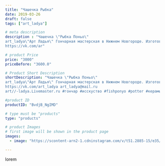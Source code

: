 ```yaml
---
title: "Чашечка Рыбка"
date: 2019-03-26
draft: false
tags: ["art_ladya"]

# meta description
description : "Чашечка \"Рыбка Поньо\" 
art_ladya\"Арт Ладья\" Гончарная мастерская в Нижнем Новгороде. Изготовление керамики и мастер//-классы по обучению. 
https://vk.com/ar"

# product Price
price: "3000"
priceBefore: "3600.0"

# Product Short Description
shortDescription: "Чашечка \"Рыбка Поньо\" 
art_ladya\"Арт Ладья\" Гончарная мастерская в Нижнем Новгороде. Изготовление керамики и мастер//-классы по обучению. 
https://vk.com/art_ladya art_ladya@mail.ru 
art//-ladya.Livemaster.ru #гончар #исскуство #fishponyo #potter #керамикаручнаяработа #гончарнаямастерская #керамиканазаказ #handmade #посудаизглины #керамика #гончарнаяпосуда #эксклюзивнаякерамика #dishes #decor #ceramicar #mug #claygoods #tankard #earthenware #ceramic #design #кружка #чашечки #restaurant #ceramicart #fish #рыбкапоньо #clay #авторскаякерамика #animation"

#product ID
productID: "BvdjB_NgIMD"

# type must be "products"
type: "products"

# product Images
# first image will be shown in the product page
images:
  - image: "https://scontent-arn2-1.cdninstagram.com/v/t51.2885-15/e35/53581883_648055348942006_350789578626629816_n.jpg?tp=1&_nc_ht=scontent-arn2-1.cdninstagram.com&_nc_cat=110&_nc_ohc=G9aS2VBmM4cAX9eyjii&ccb=7-4&oh=274017a9b4caee0b25caa3057477559f&oe=60838C28&_nc_sid=86f79a&ig_cache_key=MjAwNzkxNTA3NzA5NjczNTQ5MQ%3D%3D.2-ccb7-4"

---
```

lorem
